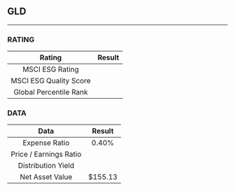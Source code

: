 ## GLD
----
### RATING

|Rating|Result|
|:----:|:---:|
|MSCI ESG Rating||
|MSCI ESG Quality Score||
|Global Percentile Rank||

### DATA

|Data|Result|
|:----:|:---:|
|Expense Ratio|0.40%|
|Price / Earnings Ratio||
|Distribution Yield||
|Net Asset Value|$155.13|

